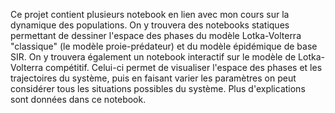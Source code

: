 
Ce projet contient plusieurs notebook en lien avec mon cours sur la dynamique des populations. On y trouvera des notebooks statiques permettant de dessiner l'espace des phases du modèle Lotka-Volterra "classique" (le modèle proie-prédateur) et du modèle épidémique de base SIR. On y trouvera également un notebook interactif sur le modèle de Lotka-Volterra compétitif. Celui-ci permet  de visualiser l'espace des phases et les trajectoires du système, puis en faisant varier les paramètres on peut considérer tous les situations possibles du système. Plus d'explications sont données dans ce notebook.  
